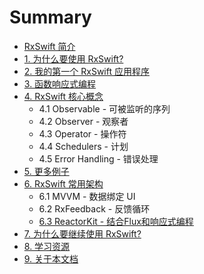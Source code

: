# Summary

* [RxSwift 简介](README.md)
* [1. 为什么要使用 RxSwift?](content/why_rxswift.md)
* [2. 我的第一个 RxSwift 应用程序](content/first_app.md)
* [3. 函数响应式编程](content/think_reactive.md)
* [4. RxSwift 核心概念](content/rxswift_core.md)
  * 4.1 Observable - 可被监听的序列
  * 4.2 Observer - 观察者
  * 4.3 Operator - 操作符
  * 4.4 Schedulers - 计划
  * 4.5 Error Handling - 错误处理
* [5. 更多例子](content/more_demo.md)
* [6. RxSwift 常用架构](content/architecture.md)
  * 6.1 MVVM - 数据绑定 UI
  * 6.2 RxFeedback - 反馈循环
  * [6.3 ReactorKit - 结合Flux和响应式编程](content/architecture/reactorkit.md)
* [7. 为什么要继续使用 RxSwift?](content/why_rxswift_again.md)
* [8. 学习资源](content/resource.md)
* [9. 关于本文档](content/about.md)
